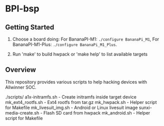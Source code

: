 BPI-bsp
=========

Getting Started
---------------

1. Choose a board doing:
   For BananaPI-M1:
   `./configure BananaPi_M1`,
   For BananaPI-M1-Plus:
   `./configure BananaPi_M1_Plus`.

2. Run 'make' to build hwpack or 'make help' to list available targets


Overview
--------

This repository provides various scripts to help hacking devices with Allwinner SOC.

  ./scripts/
    a1x-initramfs.sh          - Create initramfs inside target device
    mk_ext4_rootfs.sh         - Ext4 rootfs from tar.gz
    mk_hwpack.sh              - Helper script for Makefile
    mk_livesuit_img.sh        - Android or Linux livesuit image
    sunxi-media-create.sh     - Flash SD card from hwpack
    mk_android.sh             - Helper script for Makefile
